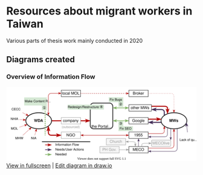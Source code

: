 # Resources about migrant workers in Taiwan
Various parts of thesis work mainly conducted in 2020

## Diagrams created
### Overview of Information Flow
![InformationFlowOverview.drawio](https://github.com/craigbossley/migrantworkersTW/blob/main/InformationFlowOverview.svg) <br>
<a href="https://app.diagrams.net/?lightbox=1#Uhttps%3A%2F%2Fraw.githubusercontent.com%2Fcraigbossley%2FmigrantworkersTW%2Fmain%2FInformationFlowOverview.drawio" target="_blank">View in fullscreen</a> | <a href="https://app.diagrams.net/#Uhttps%3A%2F%2Fraw.githubusercontent.com%2Fcraigbossley%2FmigrantworkersTW%2Fmain%2FInformationFlowOverview.drawio" target="_blank">Edit diagram in draw.io</a>
